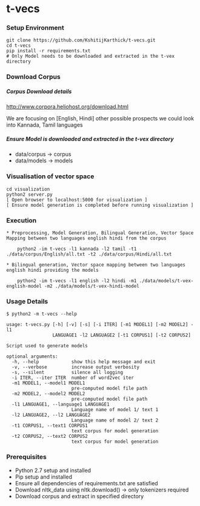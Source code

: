 # t-vecs

### Setup Environment

```
git clone https://github.com/KshitijKarthick/t-vecs.git
cd t-vecs
pip install -r requirements.txt
# Only Model needs to be downloaded and extracted in the t-vex directory
```

### Download Corpus

##### Corpus Download details
http://www.corpora.heliohost.org/download.html

We are focusing on [English, Hindi]
other possible prospects we could look into Kannada, Tamil languages

##### Ensure Model is downloaded and extracted in the t-vex directory

* data/corpus -> corpus
* data/models -> models
  
### Visualisation of vector space

```
cd visualization
python2 server.py
[ Open browser to localhost:5000 for visualization ]
[ Ensure model generation is completed before running visualization ]
```

### Execution

```
* Preprocessing, Model Generation, Bilingual Generation, Vector Space Mapping between two languages english hindi from the corpus
	
	python2 -im t-vecs -l1 kannada -l2 tamil -t1 ./data/corpus/English/all.txt -t2 ./data/corpus/Hindi/all.txt

* Bilingual generation, Vector space mapping between two languages english hindi providing the models

	python2 -im t-vecs -l1 english -l2 hindi -m1 ./data/models/t-vex-english-model -m2 ./data/models/t-vex-hindi-model
```

### Usage Details

```
$ python2 -m t-vecs --help

usage: t-vecs.py [-h] [-v] [-s] [-i ITER] [-m1 MODEL1] [-m2 MODEL2] -l1
                 LANGUAGE1 -l2 LANGUAGE2 [-t1 CORPUS1] [-t2 CORPUS2]

Script used to generate models

optional arguments:
  -h, --help            show this help message and exit
  -v, --verbose         increase output verbosity
  -s, --silent          silence all logging
  -i ITER, --iter ITER  number of word2vec iter
  -m1 MODEL1, --model1 MODEL1
                        pre-computed model file path
  -m2 MODEL2, --model2 MODEL2
                        pre-computed model file path
  -l1 LANGUAGE1, --language1 LANGUAGE1
                        Language name of model 1/ text 1
  -l2 LANGUAGE2, --l2 LANGUAGE2
                        Language name of model 2/ text 2
  -t1 CORPUS1, --text1 CORPUS1
                        text corpus for model generation
  -t2 CORPUS2, --text2 CORPUS2
                        text corpus for model generation
```

### Prerequisites
* Python 2.7 setup and installed
* Pip setup and installed
* Ensure all dependencies of requirements.txt are satisfied
* Download nltk_data using nltk.download() -> only tokenizers required
* Download corpus and extract in specified directory
